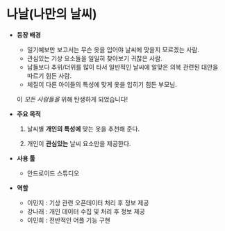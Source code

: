 # 나날(나만의 날씨)
* __등장 배경__
  * 일기예보만 보고서는 무슨 옷을 입어야 날씨에 맞을지 모르겠는 사람.
  * 관심있는 기상 요소들을 일일히 찾아보기 귀찮은 사람.
  * 남들보다 추위/더위를 많이 타서 일반적인 날씨에 알맞은 의복 관련된 대안을 따르기 힘든 사람.
  * 체질이 다른 아이들의 특성에 맞게 옷을 입히기 힘든 부모님.
  
  이 _모든 사람들을_ 위해 탄생하게 되었습니다!

* __주요 목적__

  1. 날씨별 __개인의 특성에__ 맞는 옷을 추천해 준다.
  
  2. 개인이 __관심있는__ 날씨 요소만을 제공한다.
  
 
* __사용 툴__
  * 안드로이드 스튜디오
  
* __역할__
  * 이민지 : 기상 관련 오픈데이터 처리 후 정보 제공
  * 강나래 : 개인 데이터 수집 및 처리 후 정보 제공
  * 이민희 : 전반적인 어플 기능 구현


